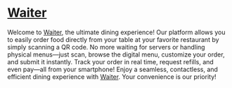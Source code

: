 # [Waiter](https://waiterrr.onrender.com/)

Welcome to [Waiter](https://waiterrr.onrender.com/), the ultimate dining experience! Our platform allows you to easily order food directly from your table at your favorite restaurant by simply scanning a QR code. No more waiting for servers or handling physical menus—just scan, browse the digital menu, customize your order, and submit it instantly. Track your order in real time, request refills, and even pay—all from your smartphone! Enjoy a seamless, contactless, and efficient dining experience with [Waiter](https://waiterrr.onrender.com/). Your convenience is our priority!

